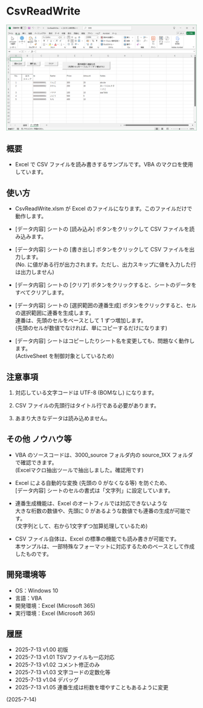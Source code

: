 # CsvReadWrite

![image](image.png)

## 概要
- Excel で CSV ファイルを読み書きするサンプルです。VBA のマクロを使用しています。


## 使い方
- CsvReadWrite.xlsm が Excel のファイルになります。このファイルだけで動作します。

- [データ内容] シートの [読み込み] ボタンをクリックして CSV ファイルを読み込みます。

- [データ内容] シートの [書き出し] ボタンをクリックして CSV ファイルを出力します。  
  (No. に値がある行が出力されます。ただし、出力スキップに値を入力した行は出力しません)

- [データ内容] シートの [クリア] ボタンをクリックすると、シートのデータをすべてクリアします。

- [データ内容] シートの [選択範囲の連番生成] ボタンをクリックすると、セルの選択範囲に連番を生成します。  
  連番は、先頭のセルをベースとして 1 ずつ増加します。  
  (先頭のセルが数値でなければ、単にコピーするだけになります)

- [データ内容] シートはコピーしたりシート名を変更しても、問題なく動作します。  
  (ActiveSheet を制御対象としているため)


## 注意事項
1. 対応している文字コードは UTF-8 (BOMなし) になります。

2. CSV ファイルの先頭行はタイトル行である必要があります。

3. あまり大きなデータは読み込めません。


## その他 ノウハウ等
- VBA のソースコードは、3000_source フォルダ内の source_1XX フォルダで確認できます。  
  (Excelマクロ抽出ツールで抽出しました。確認用です)

- Excel による自動的な変換 (先頭の 0 がなくなる等) を防ぐため、  
  [データ内容] シートのセルの書式は「文字列」に設定しています。

- 連番生成機能は、Excel のオートフィルでは対応できないような  
  大きな桁数の数値や、先頭に 0 があるような数値でも連番の生成が可能です。  
  (文字列として、右から1文字ずつ加算処理しているため)

- CSV ファイル自体は、Excel の標準の機能でも読み書きが可能です。  
  本サンプルは、一部特殊なフォーマットに対応するためのベースとして作成したものです。


## 開発環境等
- OS：Windows 10
- 言語：VBA
- 開発環境：Excel (Microsoft 365)
- 実行環境：Excel (Microsoft 365)


## 履歴
- 2025-7-13  v1.00  初版
- 2025-7-13  v1.01  TSVファイルも一応対応
- 2025-7-13  v1.02  コメント修正のみ
- 2025-7-13  v1.03  文字コードの定数化等
- 2025-7-13  v1.04  デバッグ
- 2025-7-13  v1.05  連番生成は桁数を増やすこともあるように変更


(2025-7-14)
